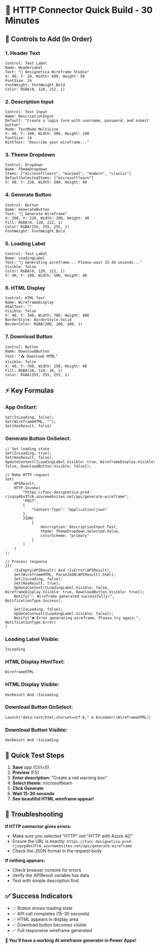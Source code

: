 # 🚀 HTTP Connector Quick Build - 30 Minutes

## 📱 **Controls to Add (In Order)**

### **1. Header Text**

```
Control: Text Label
Name: HeaderLabel
Text: "🎨 Designetica Wireframe Studio"
X: 40, Y: 20, Width: 600, Height: 50
FontSize: 24
FontWeight: FontWeight.Bold
Color: RGBA(0, 120, 212, 1)
```

### **2. Description Input**

```
Control: Text Input
Name: DescriptionInput
Default: "Create a login form with username, password, and submit button"
Mode: TextMode.MultiLine
X: 40, Y: 100, Width: 500, Height: 100
FontSize: 14
HintText: "Describe your wireframe..."
```

### **3. Theme Dropdown**

```
Control: Dropdown
Name: ThemeDropdown
Items: ["microsoftlearn", "minimal", "modern", "classic"]
DefaultSelectedItems: ["microsoftlearn"]
X: 40, Y: 220, Width: 200, Height: 40
```

### **4. Generate Button**

```
Control: Button
Name: GenerateButton
Text: "🤖 Generate Wireframe"
X: 260, Y: 220, Width: 200, Height: 40
Fill: RGBA(0, 120, 212, 1)
Color: RGBA(255, 255, 255, 1)
FontWeight: FontWeight.Bold
```

### **5. Loading Label**

```
Control: Text Label
Name: LoadingLabel
Text: "🤖 Generating wireframe... Please wait 15-30 seconds..."
Visible: false
Color: RGBA(0, 120, 212, 1)
X: 40, Y: 280, Width: 500, Height: 40
```

### **6. HTML Display**

```
Control: HTML Text
Name: WireframeDisplay
HtmlText: ""
Visible: false
X: 40, Y: 340, Width: 700, Height: 400
BorderStyle: BorderStyle.Solid
BorderColor: RGBA(200, 200, 200, 1)
```

### **7. Download Button**

```
Control: Button
Name: DownloadButton
Text: "📥 Download HTML"
Visible: false
X: 40, Y: 760, Width: 150, Height: 40
Fill: RGBA(16, 124, 16, 1)
Color: RGBA(255, 255, 255, 1)
```

## ⚡ **Key Formulas**

### **App OnStart:**

```powerquery
Set(IsLoading, false);
Set(WireframeHTML, "");
Set(HasResult, false)
```

### **Generate Button OnSelect:**

```powerquery
// Set loading state
Set(IsLoading, true);
Set(HasResult, false);
UpdateContext({LoadingLabel.Visible: true, WireframeDisplay.Visible: false, DownloadButton.Visible: false});

// Make HTTP request
Set(
    APIResult,
    HTTP.Invoke(
        "https://func-designetica-prod-rjsqzg4bs3fc6.azurewebsites.net/api/generate-wireframe",
        "POST",
        {
            "Content-Type": "application/json"
        },
        JSON(
            {
                description: DescriptionInput.Text,
                theme: ThemeDropdown.Selected.Value,
                colorScheme: "primary"
            }
        )
    )
);

// Process response
If(
    !IsEmpty(APIResult) And !IsError(APIResult),
    Set(WireframeHTML, ParseJSON(APIResult).html);
    Set(IsLoading, false);
    Set(HasResult, true);
    UpdateContext({LoadingLabel.Visible: false, WireframeDisplay.Visible: true, DownloadButton.Visible: true});
    Notify("✅ Wireframe generated successfully!", NotificationType.Success),

    Set(IsLoading, false);
    UpdateContext({LoadingLabel.Visible: false});
    Notify("❌ Error generating wireframe. Please try again.", NotificationType.Error)
)
```

### **Loading Label Visible:**

```powerquery
IsLoading
```

### **HTML Display HtmlText:**

```powerquery
WireframeHTML
```

### **HTML Display Visible:**

```powerquery
HasResult And !IsLoading
```

### **Download Button OnSelect:**

```powerquery
Launch("data:text/html;charset=utf-8," & EncodeUrl(WireframeHTML))
```

### **Download Button Visible:**

```powerquery
HasResult And !IsLoading
```

## 🧪 **Quick Test Steps**

1. **Save** app (Ctrl+S)
2. **Preview** (F5)
3. **Enter description:** "Create a red warning box"
4. **Select theme:** microsoftlearn
5. **Click Generate**
6. **Wait 15-30 seconds**
7. **See beautiful HTML wireframe appear!**

## 🎯 **Troubleshooting**

**If HTTP connector gives errors:**

- Make sure you selected "HTTP" not "HTTP with Azure AD"
- Ensure the URL is exactly: `https://func-designetica-prod-rjsqzg4bs3fc6.azurewebsites.net/api/generate-wireframe`
- Check the JSON format in the request body

**If nothing appears:**

- Check browser console for errors
- Verify the APIResult variable has data
- Test with simple description first

## ✅ **Success Indicators**

- ✅ Button shows loading state
- ✅ API call completes (15-30 seconds)
- ✅ HTML appears in display area
- ✅ Download button becomes visible
- ✅ Full responsive wireframe generated

**🚀 You'll have a working AI wireframe generator in Power Apps!**
